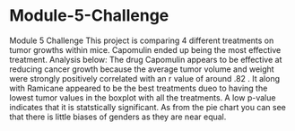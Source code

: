 # Module-5-Challenge
Module 5 Challenge
This project is comparing 4 different treatments on tumor growths within mice. Capomulin ended up being the most effective treatment. Analysis below:
The drug Capomulin appears to be effective at reducing cancer growth because the average tumor volume and weight were strongly positively correlated with an r value of around .82 . It along with Ramicane appeared to be the best treatments dueo to having the lowest tumor values in the boxplot with all the treatments. A low p-value indicates that it is statstically significant. As from the pie chart you can see that there is little biases of genders as they are near equal.
